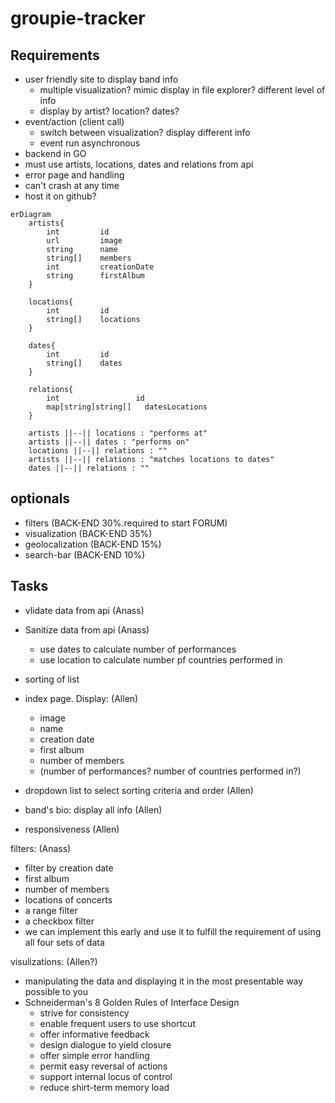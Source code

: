 # groupie-tracker

## Requirements
- user friendly site to display band info
    - multiple visualization? mimic display in file explorer? different level of info
    - display by artist? location? dates?
- event/action (client call)
    - switch between visualization? display different info
    - event run asynchronous
- backend in GO
- must use artists, locations, dates and relations from api
- error page and handling
- can't crash at any time
- host it on github?


```mermaid
erDiagram
    artists{
        int         id
        url         image
        string      name
        string[]    members
        int         creationDate
        string      firstAlbum
    }

    locations{
        int         id
        string[]    locations
    }

    dates{
        int         id
        string[]    dates
    }

    relations{
        int                 id
        map[string]string[]   datesLocations
    }

    artists ||--|| locations : "performs at"
    artists ||--|| dates : "performs on"
    locations ||--|| relations : ""
    artists ||--|| relations : "matches locations to dates"
    dates ||--|| relations : ""
```
## optionals
- filters (BACK-END 30%.required to start FORUM)
- visualization (BACK-END 35%)
- geolocalization (BACK-END 15%)
- search-bar (BACK-END 10%)

## Tasks
- vlidate data from api (Anass)
- Sanitize data from api (Anass)
    - use dates to calculate number of performances
    - use location to calculate number pf countries performed in
- sorting of list

- index page. Display: (Allen)
    - image
    - name
    - creation date
    - first album
    - number of members 
    - (number of performances? number of countries performed in?)
- dropdown list to select sorting criteria and order (Allen)
- band's bio: display all info (Allen)
- responsiveness (Allen)

filters: (Anass)
- filter by creation date
- first album
- number of members
- locations of concerts
- a range filter
- a checkbox filter
- we can implement this early and use it to fulfill the requirement of using all four sets of data

visulizations: (Allen?)
- manipulating the data and displaying it in the most presentable way possible to you
- Schneiderman's 8 Golden Rules of Interface Design
    - strive for consistency
    - enable frequent users to use shortcut
    - offer informative feedback
    - design dialogue to yield closure
    - offer simple error handling
    - permit easy reversal of actions
    - support internal locus of control
    - reduce shirt-term memory load